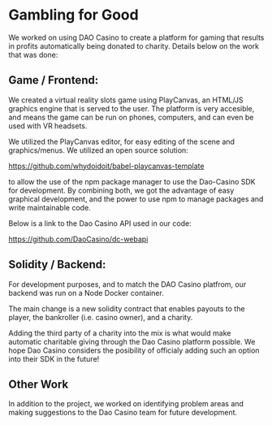 # Gambling for Good

We worked on using DAO Casino to create a platform for gaming that results in profits automatically being donated to charity. Details below on the work that was done:


## Game / Frontend:
We created a virtual reality slots game using PlayCanvas, an HTML/JS graphics engine that is served to the user. The platform is very accesible, and means the game can be run on phones, computers, and can even be used with VR headsets. 

We utilized the PlayCanvas editor, for easy editing of the scene and graphics/menus. We utilized an open source solution:

https://github.com/whydoidoit/babel-playcanvas-template

to allow the use of the npm package manager to use the Dao-Casino SDK for development. By combining both, we got the advantage of easy graphical development, and the power to use npm to manage packages and write maintainable code.

Below is a link to the Dao Casino API used in our code:

https://github.com/DaoCasino/dc-webapi



## Solidity / Backend:
For development purposes, and to match the DAO Casino platfrom, our backend was run on a Node Docker container.

The main change is a new solidity contract that enables payouts to the player, the bankroller (i.e. casino owner), and a charity.

Adding the third party of a charity into the mix is what would make automatic charitable giving through the Dao Casino platform possible. We hope Dao Casino considers the posibility of officialy adding such an option into their SDK in the future!


## Other Work
In addition to the project, we worked on identifying problem areas and making suggestions to the Dao Casino team for future development. 
